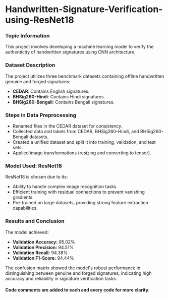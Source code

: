 # Handwritten-Signature-Verification-using-ResNet18

### Topic Information
This project involves developing a machine learning model to verify the authenticity of handwritten signatures using CNN architecture.

### Dataset Description
The project utilizes three benchmark datasets containing offline handwritten genuine and forged signatures:
- **CEDAR**: Contains English signatures.
- **BHSig260-Hindi**: Contains Hindi signatures.
- **BHSig260-Bengali**: Contains Bengali signatures.

### Steps in Data Preprocessing
- Renamed files in the CEDAR dataset for consistency.
- Collected data and labels from CEDAR, BHSig260-Hindi, and BHSig260-Bengali datasets.
- Created a unified dataset and split it into training, validation, and test sets.
- Applied image transformations (resizing and converting to tensor).

### Model Used: ResNet18
ResNet18 is chosen due to its:
- Ability to handle complex image recognition tasks.
- Efficient training with residual connections to prevent vanishing gradients.
- Pre-trained on large datasets, providing strong feature extraction capabilities.

### Results and Conclusion
The model achieved:
- **Validation Accuracy:** 95.02%
- **Validation Precision:** 94.51%
- **Validation Recall:** 94.38%
- **Validation F1-Score:** 94.44%

The confusion matrix showed the model's robust performance in distinguishing between genuine and forged signatures, indicating high accuracy and reliability in signature verification tasks.


#### Code comments are added to each and every code for more clarity.

